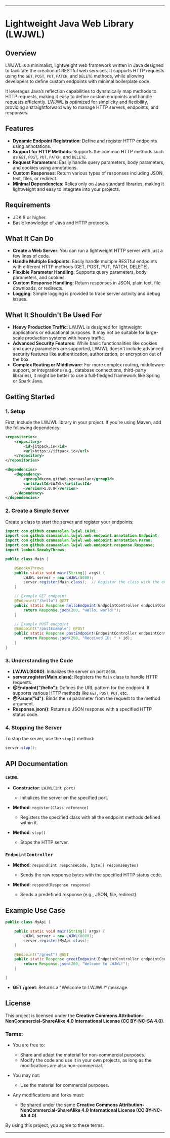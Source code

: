 
---

# Lightweight Java Web Library (LWJWL)

## Overview

LWJWL is a minimalist, lightweight web framework written in Java designed to facilitate the creation of RESTful web services. It supports HTTP requests using the `GET`, `POST`, `PUT`, `PATCH`, and `DELETE` methods, while allowing developers to define custom endpoints with minimal boilerplate code.

It leverages Java’s reflection capabilities to dynamically map methods to HTTP requests, making it easy to define custom endpoints and handle requests efficiently. LWJWL is optimized for simplicity and flexibility, providing a straightforward way to manage HTTP servers, endpoints, and responses.

## Features

- **Dynamic Endpoint Registration**: Define and register HTTP endpoints using annotations.
- **Support for HTTP Methods**: Supports the common HTTP methods such as `GET`, `POST`, `PUT`, `PATCH`, and `DELETE`.
- **Request Parameters**: Easily handle query parameters, body parameters, and cookies using annotations.
- **Custom Responses**: Return various types of responses including JSON, text, files, or redirect.
- **Minimal Dependencies**: Relies only on Java standard libraries, making it lightweight and easy to integrate into your projects.

## Requirements

- JDK 8 or higher.
- Basic knowledge of Java and HTTP protocols.

## What It Can Do

- **Create a Web Server**: You can run a lightweight HTTP server with just a few lines of code.
- **Handle Multiple Endpoints**: Easily handle multiple RESTful endpoints with different HTTP methods (GET, POST, PUT, PATCH, DELETE).
- **Flexible Parameter Handling**: Supports query parameters, body parameters, and cookies.
- **Custom Response Handling**: Return responses in JSON, plain text, file downloads, or redirects.
- **Logging**: Simple logging is provided to trace server activity and debug issues.

## What It Shouldn't Be Used For

- **Heavy Production Traffic**: LWJWL is designed for lightweight applications or educational purposes. It may not be suitable for large-scale production systems with heavy traffic.
- **Advanced Security Features**: While basic functionalities like cookies and query parameters are supported, LWJWL doesn't include advanced security features like authentication, authorization, or encryption out of the box.
- **Complex Routing or Middleware**: For more complex routing, middleware support, or integrations (e.g., database connections, third-party libraries), it might be better to use a full-fledged framework like Spring or Spark Java.

## Getting Started

### 1. Setup

First, include the LWJWL library in your project. If you're using Maven, add the following dependency:

```xml
<repositories>
    <repository>
        <id>jitpack.io</id>
        <url>https://jitpack.io</url>
    </repository>
</repositories>

<dependencies>
    <dependency>
        <groupId>com.github.ozanaaslan</groupId>
        <artifactId>LWJWL</artifactId>
        <version>1.0.0</version>
    </dependency>
</dependencies>

```

### 2. Create a Simple Server

Create a class to start the server and register your endpoints:

```java
import com.github.ozanaaslan.lwjwl.LWJWL;
import com.github.ozanaaslan.lwjwl.web.endpoint.annotation.Endpoint;
import com.github.ozanaaslan.lwjwl.web.endpoint.annotation.Param;
import com.github.ozanaaslan.lwjwl.web.endpoint.response.Response;
import lombok.SneakyThrows;

public class Main {

    @SneakyThrows
    public static void main(String[] args) {
        LWJWL server = new LWJWL(8080);
        server.register(Main.class);  // Register the class with the endpoints
    }

    // Example GET endpoint
    @Endpoint("/hello") @GET
    public static Response helloEndpoint(EndpointController endpointController) {
        return Response.json(200, "Hello, world!");
    }

    // Example POST endpoint
    @Endpoint("/postExample") @POST
    public static Response postEndpoint(EndpointController endpointController, @Param("id") String id) {
        return Response.json(200, "Received ID: " + id);
    }
}
```

### 3. Understanding the Code

- **LWJWL(8080)**: Initializes the server on port `8080`.
- **server.register(Main.class)**: Registers the `Main` class to handle HTTP requests.
- **@Endpoint("/hello")**: Defines the URL pattern for the endpoint. It supports various HTTP methods like `GET`, `POST`, `PUT`, etc.
- **@Param("id")**: Binds the `id` parameter from the request to the method argument.
- **Response.json()**: Returns a JSON response with a specified HTTP status code.


### 4. Stopping the Server

To stop the server, use the `stop()` method:

```java
server.stop();
```


## API Documentation

### `LWJWL`

- **Constructor**: `LWJWL(int port)`
    - Initializes the server on the specified port.

- **Method**: `register(Class reference)`
    - Registers the specified class with all the endpoint methods defined within it.

- **Method**: `stop()`
    - Stops the HTTP server.

### `EndpointController`

- **Method**: `respond(int responseCode, byte[] responseBytes)`
    - Sends the raw response bytes with the specified HTTP status code.

- **Method**: `respond(Response response)`
    - Sends a predefined response (e.g., JSON, file, redirect).

## Example Use Case

```java
public class MyApi {

    public static void main(String[] args) {
        LWJWL server = new LWJWL(8080);
        server.register(MyApi.class);
    }

    @Endpoint("/greet") @GET
    public static Response greetEndpoint(EndpointController endpointController) {
        return Response.json(200, "Welcome to LWJWL!");
    }

}
```

- **GET /greet**: Returns a "Welcome to LWJWL!" message.


## License

This project is licensed under the **Creative Commons Attribution-NonCommercial-ShareAlike 4.0 International License (CC BY-NC-SA 4.0)**.

### Terms:
- You are free to:
    - Share and adapt the material for non-commercial purposes.
    - Modify the code and use it in your own projects, as long as the modifications are also non-commercial.

- You may not:
    - Use the material for commercial purposes.

- Any modifications and forks must:
    - Be shared under the same **Creative Commons Attribution-NonCommercial-ShareAlike 4.0 International License (CC BY-NC-SA 4.0)**.

By using this project, you agree to these terms.

---

